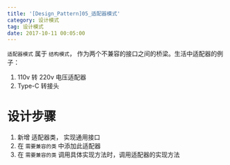 ```yaml
---
title: '[Design_Pattern]05_适配器模式'
category: 设计模式
tag: 设计模式
date: 2017-10-11 00:05:00
---
```


`适配器模式`  属于 `结构模式`， 作为两个不兼容的接口之间的桥梁。生活中适配器的例子：
1. 110v 转 220v 电压适配器
2. Type-C 转接头

# 设计步骤

1. 新增 适配器类， 实现通用接口
2. 在 `需要兼容的类` 中添加此适配器
3. 在 `需要兼容的类` 调用具体实现方法时，调用适配器的实现方法


